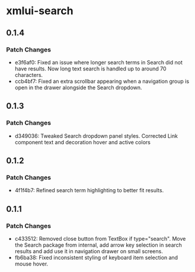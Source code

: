# xmlui-search

## 0.1.4

### Patch Changes

- e3f6af0: Fixed an issue where longer search terms in Search did not have results. Now long text search is handled up to around 70 characters.
- ccb4bf7: Fixed an extra scrollbar appearing when a navigation group is open in the drawer alongside the Search dropdown.

## 0.1.3

### Patch Changes

- d349036: Tweaked Search dropdown panel styles. Corrected Link component text and decoration hover and active colors

## 0.1.2

### Patch Changes

- 4f1f4b7: Refined search term highlighting to better fit results.

## 0.1.1

### Patch Changes

- c433512: Removed close button from TextBox if type="search". Move the Search package from internal, add arrow key selection in search results and add use it in navigation drawer on small screens.
- fb6ba38: Fixed inconsistent styling of keyboard item selection and mouse hover.
